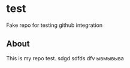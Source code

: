 # test
Fake repo for testing github integration

## About
This is my repo test.
sdgd
sdfds
dfv
ывмывыва
